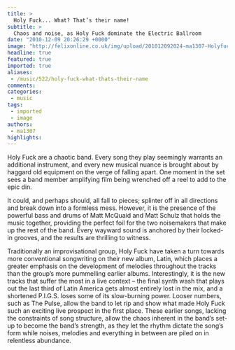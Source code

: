 ```yaml
---
title: >
  Holy Fuck... What? That’s their name!
subtitle: >
  Chaos and noise, as Holy Fuck dominate the Electric Ballroom
date: "2010-12-09 20:26:29 +0000"
image: "http://felixonline.co.uk/img/upload/201012092024-ma1307-Holyfuck.jpg"
headline: true
featured: true
imported: true
aliases:
 - /music/522/holy-fuck-what-thats-their-name
comments:
categories:
 - music
tags:
 - imported
 - image
authors:
 - ma1307
highlights:
---
```


Holy Fuck are a chaotic band. Every song they play seemingly warrants an additional instrument, and every new musical nuance is brought about by haggard old equipment on the verge of falling apart. One moment in the set sees a band member amplifying film being wrenched off a reel to add to the epic din.

It could, and perhaps should, all fall to pieces; splinter off in all directions and break down into a formless mess. However, it is the presence of the powerful bass and drums of Matt McQuaid and Matt Schulz that holds the music together, providing the perfect foil for the two noisemakers that make up the rest of the band. Every wayward sound is anchored by their locked-in grooves, and the results are thrilling to witness.

Traditionally an improvisational group, Holy Fuck have taken a turn towards more conventional songwriting on their new album, Latin, which places a greater emphasis on the development of melodies throughout the tracks than the group’s more pummelling earlier albums. Interestingly, it is the new tracks that suffer the most in a live context – the final synth wash that plays out the last third of Latin America gets almost entirely lost in the mix, and a shortened P.I.G.S. loses some of its slow-burning power. Looser numbers, such as The Pulse, allow the band to let rip and show what made Holy Fuck such an exciting live prospect in the first place. These earlier songs, lacking the constraints of song structure, allow the chaos inherent in the band’s set-up to become the band’s strength, as they let the rhythm dictate the song’s form while noises, melodies and everything in between are piled on in relentless abundance.
